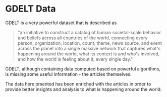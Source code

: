 # GDELT Data

GDELT is a very powerful dataset that is described as 
> "an initiative to construct a catalog of human societal-scale behavior and beliefs across all countries of the world, connecting every person, organization, location, count, theme, news source, and event across the planet into a single massive network that captures what's happening around the world, what its context is and who's involved, and how the world is feeling about it, every single day."

GDELT, although containing data computed based on powerful algorithms, is missing some useful information - the articles themselves. 

The data here prsented has been enriched with the articles in order to provide better insights and analysis to what is happening around the world.